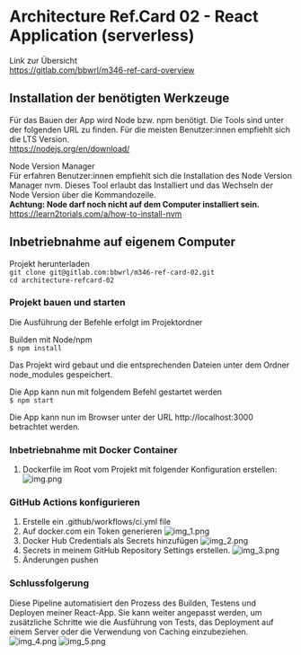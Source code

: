 
# Architecture Ref.Card 02 - React Application (serverless)

Link zur Übersicht<br/>
https://gitlab.com/bbwrl/m346-ref-card-overview

## Installation der benötigten Werkzeuge

Für das Bauen der App wird Node bzw. npm benötigt. Die Tools sind unter 
der folgenden URL zu finden. Für die meisten Benutzer:innen empfiehlt sich 
die LTS Version.<br/>
https://nodejs.org/en/download/

Node Version Manager<br/>
Für erfahren Benutzer:innen empfiehlt sich die Installation des 
Node Version Manager nvm. Dieses Tool erlaubt das Installiert und das 
Wechseln der Node Version über die Kommandozeile.<br/>
**Achtung: Node darf noch nicht auf dem Computer installiert sein.**<br/>
https://learn2torials.com/a/how-to-install-nvm


## Inbetriebnahme auf eigenem Computer

Projekt herunterladen<br/>
```git clone git@gitlab.com:bbwrl/m346-ref-card-02.git```
<br/>
```cd architecture-refcard-02```

### Projekt bauen und starten
Die Ausführung der Befehle erfolgt im Projektordner

Builden mit Node/npm<br/>
```$ npm install```

Das Projekt wird gebaut und die entsprechenden Dateien unter dem Ordner node_modules gespeichert.

Die App kann nun mit folgendem Befehl gestartet werden<br/>
```$ npm start```

Die App kann nun im Browser unter der URL http://localhost:3000 betrachtet werden.



### Inbetriebnahme mit Docker Container
1. Dockerfile im Root vom Projekt mit folgender Konfiguration erstellen:
   ![img.png](img.png)


### GitHub Actions konfigurieren
1. Erstelle ein .github/workflows/ci.yml file
2. Auf docker.com ein Token generieren
   ![img_1.png](img_1.png)
3. Docker Hub Credentials als Secrets hinzufügen
   ![img_2.png](img_2.png)
4. Secrets in meinem GitHub Repository Settings erstellen.
   ![img_3.png](img_3.png)
5. Änderungen pushen

### Schlussfolgerung
Diese Pipeline automatisiert den Prozess des Builden, Testens und Deployen meiner React-App. 
Sie kann weiter angepasst werden, um zusätzliche Schritte wie die Ausführung von Tests, das 
Deployment auf einem Server oder die Verwendung von Caching einzubeziehen.
![img_4.png](img_4.png)
![img_5.png](img_5.png)
